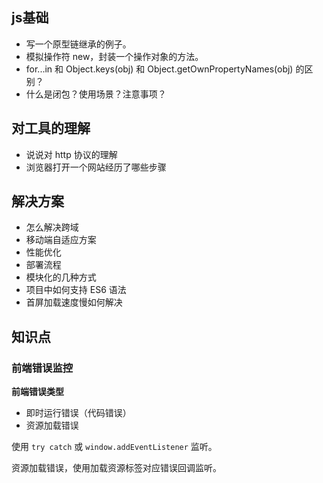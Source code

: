 
## js基础
- 写一个原型链继承的例子。
- 模拟操作符 new，封装一个操作对象的方法。
- for...in 和 Object.keys(obj) 和 Object.getOwnPropertyNames(obj) 的区别？
- 什么是闭包？使用场景？注意事项？

## 对工具的理解
- 说说对 http 协议的理解
- 浏览器打开一个网站经历了哪些步骤

## 解决方案
- 怎么解决跨域
- 移动端自适应方案
- 性能优化
- 部署流程
- 模块化的几种方式
- 项目中如何支持 ES6 语法
- 首屏加载速度慢如何解决

## 知识点

### 前端错误监控
**前端错误类型**
- 即时运行错误（代码错误）
- 资源加载错误

使用 `try catch` 或 `window.addEventListener` 监听。

资源加载错误，使用加载资源标签对应错误回调监听。